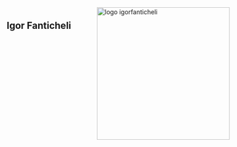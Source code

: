 <img src="igorfanticheli.svg" min-width="300px" max-width="300px" width="300px" align="right" alt="logo igorfanticheli">

## Igor Fanticheli
